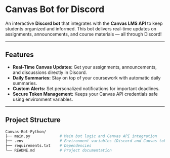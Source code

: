 # Canvas Bot for Discord

An interactive **Discord bot** that integrates with the **Canvas LMS API** to keep students organized and informed. This bot delivers real-time updates on assignments, announcements, and course materials — all through Discord!

---

## Features
- **Real-Time Canvas Updates:** Get your assignments, announcements, and discussions directly in Discord.
- **Daily Summaries:** Stay on top of your coursework with automatic daily summaries.
- **Custom Alerts:** Set personalized notifications for important deadlines.
- **Secure Token Management:** Keeps your Canvas API credentials safe using environment variables.

---

## Project Structure
```bash
Canvas-Bot-Python/
├── main.py             # Main bot logic and Canvas API integration
├── .env                # Environment variables (Discord and Canvas tokens)
├── requirements.txt    # Dependencies
└── README.md           # Project documentation
